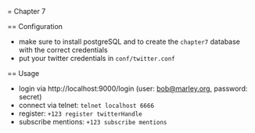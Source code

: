 = Chapter 7

== Configuration

- make sure to install postgreSQL and to create the `chapter7` database with the correct credentials
- put your twitter credentials in `conf/twitter.conf`

== Usage

- login via http://localhost:9000/login (user: bob@marley.org, password: secret)
- connect via telnet: `telnet localhost 6666`
- register: `+123 register twitterHandle`
- subscribe mentions: `+123 subscribe mentions`
